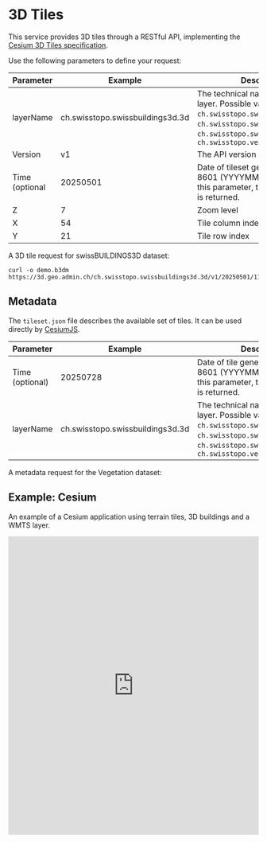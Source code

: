 # 3D Tiles

This service provides 3D tiles through a RESTful API, implementing the [Cesium 3D Tiles specification](https://github.com/CesiumGS/3d-tiles).

<ApiCodeBlock url="https://3d.geo.admin.ch/<LayerName>/<Version>/<Time>/<Z>/<X>/<Y>.b3dm" method="GET" />

Use the following parameters to define your request:

| Parameter      | Example                          | Description                                                                                                                                                                             |
| -------------- | -------------------------------- | --------------------------------------------------------------------------------------------------------------------------------------------------------------------------------------- |
| layerName      | ch.swisstopo.swissbuildings3d.3d | The technical name of the 3D layer. Possible values are: `ch.swisstopo.swissbuildings3d.3d`, `ch.swisstopo.swisstlm3d.3d`, `ch.swisstopo.swissnames3d.3d`, `ch.swisstopo.vegetation.3d` |
| Version        | v1                               | The API version                                                                                                                                                                         |
| Time (optional | 20250501                         | Date of tileset generation in ISO-8601 (YYYYMMDD). If you omit this parameter, the most recent tile is returned.                                                                        |
| Z              | 7                                | Zoom level                                                                                                                                                                              |
| X              | 54                               | Tile column index                                                                                                                                                                       |
| Y              | 21                               | Tile row index                                                                                                                                                                          |

A 3D tile request for swissBUILDINGS3D dataset:

```http
curl -o demo.b3dm https://3d.geo.admin.ch/ch.swisstopo.swissbuildings3d.3d/v1/20250501/11/799/503.b3dm
```

## Metadata

The `tileset.json` file describes the available set of tiles.
It can be used directly by [CesiumJS](https://github.com/CesiumGS/cesium).

<ApiCodeBlock url="https://3d.geo.admin.ch/<LayerName>/<Version>/<Time>/tileset.json" method="GET" />

| Parameter       | Example                          | Description                                                                                                                                                                             |
| --------------- | -------------------------------- | --------------------------------------------------------------------------------------------------------------------------------------------------------------------------------------- |
| Time (optional) | 20250728                         | Date of tile generation in ISO-8601 (YYYYMMDD). If you omit this parameter, the most recent tile is returned.                                                                           |
| layerName       | ch.swisstopo.swissbuildings3d.3d | The technical name of the 3D layer. Possible values are: `ch.swisstopo.swissbuildings3d.3d`, `ch.swisstopo.swisstlm3d.3d`, `ch.swisstopo.swissnames3d.3d`, `ch.swisstopo.vegetation.3d` |

A metadata request for the Vegetation dataset:

<ExampleCodeBlock
request="curl https://3d.geo.admin.ch/ch.swisstopo.vegetation.3d/v1/tileset.json"
example='{
  "asset": {
    "version": "1.0",
    "extras": {
      "ion": {
        "georeferenced": true,
        "movable": false
      }
    }
  },
  "geometricError": 54.7213621044866,
  "root": {
    "boundingVolume": {
      "region": [
        0.10395173048091878, 0.799669540091651, 0.18307746929258154,
        0.83441919811829, -10003.500000067055, 2799.070391970873
      ]
    },
    "geometricError": 54.7213621044866,
    "refine": "ADD",
    "children": [...]
  }
}'
/>

## Example: Cesium

An example of a Cesium application using terrain tiles, 3D buildings and a WMTS layer.

<iframe height="600" style="width: 100%;" scrolling="no" src="https://codepen.io/geoadmin/embed/NPGLwVO?default-tab=js%2Cresult&editable=true&zoom=0.5" frameborder="no" loading="lazy" allowtransparency="true" allowfullscreen="true">
</iframe>
